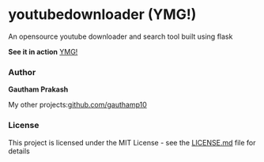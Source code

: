 # youtubedownloader (YMG!)
An opensource youtube downloader and search tool built using flask

**See it in action** <a href="https://ymg007.herokuapp.com/">YMG!</a>


### Author

 **Gautham Prakash**
 
 My other projects:[github.com/gauthamp10](https://gauthamp10.github.io/)


### License

This project is licensed under the MIT License - see the [LICENSE.md](LICENSE.md) file for details
